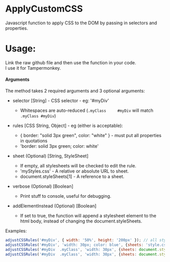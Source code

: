 # ApplyCustomCSS
Javascript function to apply CSS to the DOM by passing in selectors and properties.

# Usage:
Link the raw github file and then use the function in your code.
<br>
I use it for Tampermonkey.

#### Arguments
The method takes 2 required arguments and 3 optional arguments:

- selector [String] - CSS selector - eg: '#myDiv'
  * Whitespaces are auto-reduced (``.myClass     #myDiv`` will match ``.myClass #myDiv``)

- rules [CSS String, Object] - eg (either is acceptable):
  - { border: "solid 3px green", color: "white" } - must put all properties in quotations
  - 'border: solid 3px green; color: white'

- sheet (Optional) [String, StyleSheet]
  - If empty, all stylesheets will be checked to edit the rule.
  - 'myStyles.css' - A relative or absolute URL to sheet.
  - document.styleSheets[1] - A reference to a sheet.

- verbose (Optional) [Boolean]
  - Print stuff to console, useful for debugging.

- addElementInstead (Optional) [Boolean]
  - If set to true, the function will append a stylesheet element to the html body, instead of changing the document.styleSheets.

Examples:

```js
adjustCSSRules('#myDiv', { width: '50%', height: '200px' }); // all stylesheets
adjustCSSRules('#myDiv', 'width: 30px; color: blue', {sheets: 'style.css'}); // style.css only  
adjustCSSRules('#myDiv  .myClass', 'width: 30px', {sheets: document.styleSheets[0]}); // Apply to both '#myDiv' and '.myClass' and only first stylesheet
adjustCSSRules('#myDiv  .myClass', 'width: 30px', {sheets: document.styleSheets[0], verbose: true, addElementInstead: true}); // All options at once, but the addElementInstead will override the css file input
```
